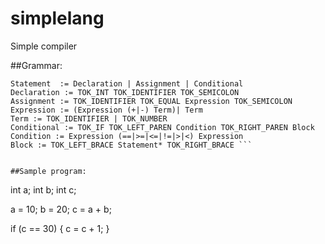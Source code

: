 # simplelang
Simple compiler 

##Grammar:
```Program := Statement*
Statement  := Declaration | Assignment | Conditional 
Declaration := TOK_INT TOK_IDENTIFIER TOK_SEMICOLON
Assignment := TOK_IDENTIFIER TOK_EQUAL Expression TOK_SEMICOLON
Expression := (Expression (+|-) Term)| Term
Term := TOK_IDENTIFIER | TOK_NUMBER
Conditional := TOK_IF TOK_LEFT_PAREN Condition TOK_RIGHT_PAREN Block 
Condition := Expression (==|>=|<=|!=|>|<) Expression
Block := TOK_LEFT_BRACE Statement* TOK_RIGHT_BRACE ```


##Sample program:
```
int a;
int b; 
int c; 

a = 10; 
b = 20; 
c = a + b; 

if (c == 30) { 
 c = c + 1; 
} 
```